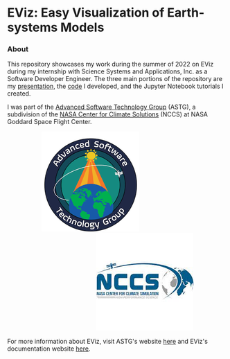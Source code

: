 # EViz: Easy Visualization of Earth-systems Models
### About
This repository showcases my work during the summer of 2022 on EViz during my internship with Science Systems and Applications, Inc. as a Software Developer Engineer. The three main portions of the repository are my [presentation](./EViz_Prez.pdf), the [code](./eviz/) I developed, and the Jupyter Notebook tutorials I created.

I was part of the [Advanced Software Technology Group](https://astg.pages.smce.nasa.gov/website/) (ASTG), a subdivision of the [NASA Center for Climate Solutions](https://www.nccs.nasa.gov) (NCCS) at NASA Goddard Space Flight Center.

&nbsp;&nbsp;&nbsp;&nbsp;&nbsp;&nbsp;&nbsp;&nbsp;&nbsp;&nbsp;&nbsp;&nbsp;&nbsp;&nbsp;&nbsp;&nbsp;&nbsp;&nbsp;&nbsp;&nbsp;![ASTG Logo](./Images/ASTG_logo_dark.png)&nbsp;&nbsp;&nbsp;&nbsp;&nbsp;&nbsp;&nbsp;&nbsp;&nbsp;&nbsp;&nbsp;&nbsp;&nbsp;&nbsp;&nbsp;&nbsp;&nbsp;&nbsp;&nbsp;&nbsp;&nbsp;&nbsp;&nbsp;&nbsp;&nbsp;&nbsp;&nbsp;&nbsp;&nbsp;&nbsp;&nbsp;&nbsp;&nbsp;&nbsp;&nbsp;&nbsp;&nbsp;&nbsp;&nbsp;&nbsp;&nbsp;&nbsp;&nbsp;&nbsp;&nbsp;&nbsp;&nbsp;&nbsp;&nbsp;&nbsp;&nbsp;&nbsp;![NCCS Logo](./Images/NCCS_logo.jpeg)

For more information about EViz, visit ASTG's website [here](https://astg.pages.smce.nasa.gov/website/research/#easy%20visualization%20of%20earth%20system%20models) and EViz's documentation website [here](https://astg.pages.smce.nasa.gov/visualization/eviz/index.html).
